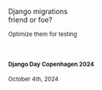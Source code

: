 Django migrations<br>
friend or foe?

<small>
Optimize them for testing
</small>

&nbsp;


<small>

#### Django Day Copenhagen 2024
October 4th, 2024

</small>


<aside class="notes">
</aside>
